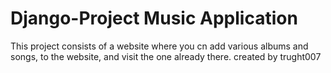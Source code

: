 # Django-Project Music Application
This project consists of a website where you cn add various albums and songs, to the website, and visit the one already there.
created by trught007
